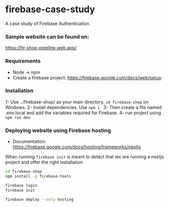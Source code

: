 # firebase-case-study
A case study of Firebase Authentication.


### Sample website can be found on:

https://fir-shop-pipeline.web.app/

### Requirements

- Node -> npm
- Create a firebase project: https://firebase.google.com/docs/web/setup


### Installation

1- Use ../firebase-shop/ as your main directory. ```cd firebase-shop``` on Windows.
2- Install dependencies. Use ``` npm i  ```
3- Then create a file named .env.local and add the variables required for Firebase.
4- run project using ```npm run dev```


### Deploying website using Firebase hosting

-  Documentation: https://firebase.google.com/docs/hosting/frameworks/nextjs

When running ``` firebase init ``` is meant to detect that we are running a nextjs project and offer the right installation

```bash
cd firebase-shop
npm install -g firebase-tools
```

```bash
firebase login
firebase init
```

```bash
firebase deploy --only hosting
```
